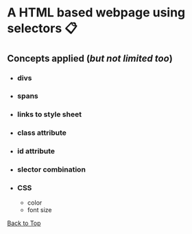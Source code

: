 <a name="custom_anchor_name"></a>

# A HTML based webpage using selectors :clipboard:

## Concepts applied (_but not limited too_)

- ### divs
- ### spans
- ### links to style sheet
- ### class attribute
- ### id attribute
- ### slector combination
- ### CSS
  - color
  - font size

[Back to Top](#custom_anchor_name)
